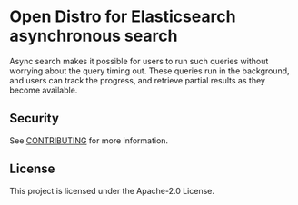 # Open Distro for Elasticsearch asynchronous search
Async search makes it possible for users to run such queries without worrying about the query timing out. 
These queries run in the background, and users can track the progress, and retrieve partial results as they become available.

## Security

See [CONTRIBUTING](CONTRIBUTING.md#security-issue-notifications) for more information.

## License

This project is licensed under the Apache-2.0 License.

